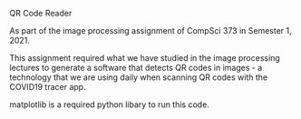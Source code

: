 QR Code Reader

As part of the image processing assignment of CompSci 373 in Semester 1, 2021. 

This assignment required what we have studied in the image processing lectures to generate a software that detects QR codes in images - a technology that we are using daily when scanning QR codes with the COVID19 tracer app.

matplotlib is a required python libary to run this code.

